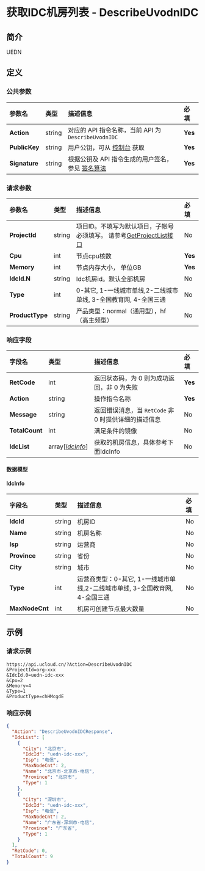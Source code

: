 # 获取IDC机房列表 - DescribeUvodnIDC

## 简介

UEDN









## 定义

### 公共参数

| 参数名 | 类型 | 描述信息 | 必填 |
|:---|:---|:---|:---|
| **Action**     | string  | 对应的 API 指令名称，当前 API 为 `DescribeUvodnIDC`                        | **Yes** |
| **PublicKey**  | string  | 用户公钥，可从 [控制台](https://console.ucloud.cn/uapi/apikey) 获取                                             | **Yes** |
| **Signature**  | string  | 根据公钥及 API 指令生成的用户签名，参见 [签名算法](api/summary/signature.md)  | **Yes** |

### 请求参数

| 参数名 | 类型 | 描述信息 | 必填 |
|:---|:---|:---|:---|
| **ProjectId** | string | 项目ID。不填写为默认项目，子帐号必须填写。 请参考[GetProjectList接口](api/summary/get_project_list) |No|
| **Cpu** | int | 节点cpu核数 |**Yes**|
| **Memory** | int | 节点内存大小， 单位GB |**Yes**|
| **IdcId.N** | string | Idc机房id。默认全部机房 |No|
| **Type** | int | 0-其它, 1-一线城市单线,2-二线城市单线, 3-全国教育网, 4-全国三通 |No|
| **ProductType** | string | 产品类型：normal（通用型），hf（高主频型） |No|

### 响应字段

| 字段名 | 类型 | 描述信息 | 必填 |
|:---|:---|:---|:---|
| **RetCode** | int | 返回状态码，为 0 则为成功返回，非 0 为失败 |**Yes**|
| **Action** | string | 操作指令名称 |**Yes**|
| **Message** | string | 返回错误消息，当 `RetCode` 非 0 时提供详细的描述信息 |No|
| **TotalCount** | int | 满足条件的镜像 |No|
| **IdcList** | array[[*IdcInfo*](#IdcInfo)] | 获取的机房信息，具体参考下面IdcInfo |No|

#### 数据模型


#### IdcInfo

| 字段名 | 类型 | 描述信息 | 必填 |
|:---|:---|:---|:---|
| **IdcId** | string | 机房ID |No|
| **Name** | string | 机房名称 |No|
| **Isp** | string | 运营商 |No|
| **Province** | string | 省份 |No|
| **City** | string | 城市 |No|
| **Type** | int | 运营商类型：0-其它, 1-一线城市单线,2-二线城市单线, 3-全国教育网, 4-全国三通 |No|
| **MaxNodeCnt** | int | 机房可创建节点最大数量 |No|

## 示例

### 请求示例
    
```
https://api.ucloud.cn/?Action=DescribeUvodnIDC
&ProjectId=org-xxx
&IdcId.0=uedn-idc-xxx
&Cpu=2
&Memory=4
&Type=1
&ProductType=chHMcgdE
```

### 响应示例
    
```json
{
  "Action": "DescribeUvodnIDCResponse",
  "IdcList": [
    {
      "City": "北京市",
      "IdcId": "uedn-idc-xxx",
      "Isp": "电信",
      "MaxNodeCnt": 2,
      "Name": "北京市-北京市-电信",
      "Province": "北京市",
      "Type": 1
    },
    {
      "City": "深圳市",
      "IdcId": "uedn-idc-xxx",
      "Isp": "电信",
      "MaxNodeCnt": 2,
      "Name": "广东省-深圳市-电信",
      "Province": "广东省",
      "Type": 1
    }
  ],
  "RetCode": 0,
  "TotalCount": 9
}
```





